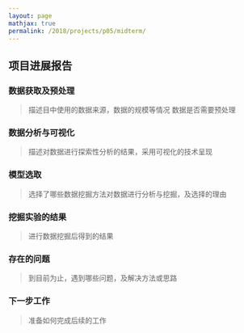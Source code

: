 ```yaml
---
layout: page
mathjax: true
permalink: /2018/projects/p05/midterm/
---
```


## 项目进展报告

### 数据获取及预处理

> 描述目中使用的数据来源，数据的规模等情况
> 数据是否需要预处理

### 数据分析与可视化

> 描述对数据进行探索性分析的结果，采用可视化的技术呈现

### 模型选取

> 选择了哪些数据挖掘方法对数据进行分析与挖掘，及选择的理由

### 挖掘实验的结果

> 进行数据挖掘后得到的结果

### 存在的问题

> 到目前为止，遇到哪些问题，及解决方法或思路

### 下一步工作

> 准备如何完成后续的工作
